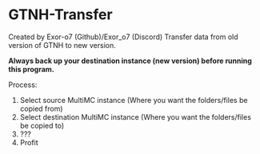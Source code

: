 # GTNH-Transfer
Created by Exor-o7 (Github)/Exor_o7 (Discord)
Transfer data from old version of GTNH to new version.

**Always back up your destination instance (new version) before running this program.**

Process:
1. Select source MultiMC instance (Where you want the folders/files be copied from)
2. Select destination MultiMC instance (Where you want the folders/files be copied to)
3. ???
4. Profit
